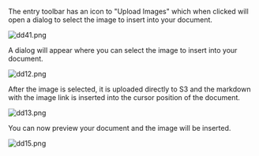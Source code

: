 The entry toolbar has an icon to "Upload Images" which when clicked will open a dialog to select the image to insert into your document.

![dd41.png](http://assets.dodgercms.com.s3.amazonaws.com/images/dd41.png)

A dialog will appear where you can select the image to insert into your document.

![dd12.png](http://assets.dodgercms.com.s3.amazonaws.com/images/dd12.png)

After the image is selected, it is uploaded directly to S3 and the markdown with the image link is inserted into the cursor position of the document.

![dd13.png](http://assets.dodgercms.com.s3.amazonaws.com/images/dd13.png)

You can now preview your document and the image will be inserted.

![dd15.png](http://assets.dodgercms.com.s3.amazonaws.com/images/dd15.png)